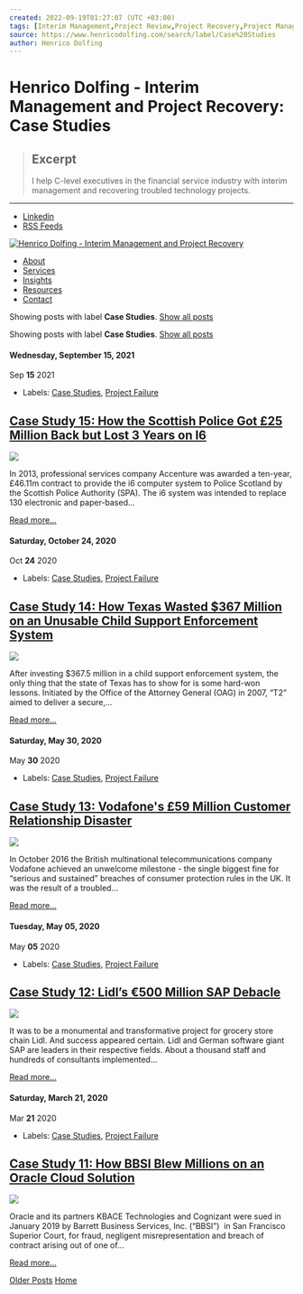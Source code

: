 ```yaml
---
created: 2022-09-19T01:27:07 (UTC +03:00)
tags: [Interim Management,Project Review,Project Recovery,Project Management,Project Portfolio Management,Program Management,Project Advisory,Project Consulting,Strategy Execution]
source: https://www.henricodolfing.com/search/label/Case%20Studies
author: Henrico Dolfing
---
```


# Henrico Dolfing - Interim Management and Project Recovery: Case Studies

> ## Excerpt
> I help C-level executives in the financial service industry with interim management and recovering troubled technology projects.

---
*   [Linkedin](http://ch.linkedin.com/in/henricodolfing "LinkedIn")
*   [RSS Feeds](http://feeds.feedburner.com/henricodolfing "RSS")

[![Henrico Dolfing - Interim Management and Project Recovery](https://2.bp.blogspot.com/-MCKifCHTQW0/W6DubQvpHjI/AAAAAAABNZI/-oxyDdYzNRY_qMF08jLCAfccPWUcXAy1QCLcBGAs/s1600/logo_henrico_dolfing.png)](https://www.henricodolfing.com/)

*   [About](https://www.henricodolfing.com/p/henrico-dolfing.html)
*   [Services](https://www.henricodolfing.com/p/services.html)
*   [Insights](https://www.henricodolfing.com/)
*   [Resources](https://www.henricodolfing.com/p/resources.html)
*   [Contact](https://www.henricodolfing.com/p/contact.html)

Showing posts with label **Case Studies**. [Show all posts](https://www.henricodolfing.com/)

Showing posts with label **Case Studies**. [Show all posts](https://www.henricodolfing.com/)

#### Wednesday, September 15, 2021

Sep **15** 2021

*   Labels: [Case Studies](https://www.henricodolfing.com/search/label/Case%20Studies), [Project Failure](https://www.henricodolfing.com/search/label/Project%20Failure)

## [Case Study 15: How the Scottish Police Got £25 Million Back but Lost 3 Years on I6](https://www.henricodolfing.com/2021/09/case-study-scottish-police-i6-accenture.html)

![](https://1.bp.blogspot.com/-JGbq9WEscHc/XUcYW9hZBsI/AAAAAAABQTA/exMHPINOBsADaBviCPPWO_An9QiFoKj7wCPcBGAYYCw/s200/project_failure_case_study.png)

In 2013, professional services company Accenture was awarded a ten-year, £46.11m contract to provide the i6 computer system to Police Scotland by the Scottish Police Authority (SPA). The i6 system was intended to replace 130 electronic and paper-based...

[Read more…](https://www.henricodolfing.com/2021/09/case-study-scottish-police-i6-accenture.html)

#### Saturday, October 24, 2020

Oct **24** 2020

*   Labels: [Case Studies](https://www.henricodolfing.com/search/label/Case%20Studies), [Project Failure](https://www.henricodolfing.com/search/label/Project%20Failure)

## [Case Study 14: How Texas Wasted $367 Million on an Unusable Child Support Enforcement System](https://www.henricodolfing.com/2020/10/case-study-texas-t2-accenture.html)

![](https://1.bp.blogspot.com/-JGbq9WEscHc/XUcYW9hZBsI/AAAAAAABQTA/exMHPINOBsADaBviCPPWO_An9QiFoKj7wCPcBGAYYCw/s200/project_failure_case_study.png)

After investing $367.5 million in a child support enforcement system, the only thing that the state of Texas has to show for is some hard-won lessons. Initiated by the Office of the Attorney General (OAG) in 2007, “T2” aimed to deliver a secure,...

[Read more…](https://www.henricodolfing.com/2020/10/case-study-texas-t2-accenture.html)

#### Saturday, May 30, 2020

May **30** 2020

*   Labels: [Case Studies](https://www.henricodolfing.com/search/label/Case%20Studies), [Project Failure](https://www.henricodolfing.com/search/label/Project%20Failure)

## [Case Study 13: Vodafone's £59 Million Customer Relationship Disaster](https://www.henricodolfing.com/2020/05/case-study-vodafone-crm-disaster.html)

![](https://1.bp.blogspot.com/-JGbq9WEscHc/XUcYW9hZBsI/AAAAAAABQTA/exMHPINOBsADaBviCPPWO_An9QiFoKj7wCPcBGAYYCw/s200/project_failure_case_study.png)

In October 2016 the British multinational telecommunications company Vodafone achieved an unwelcome milestone - the single biggest fine for “serious and sustained” breaches of consumer protection rules in the UK. It was the result of a troubled...

[Read more…](https://www.henricodolfing.com/2020/05/case-study-vodafone-crm-disaster.html)

#### Tuesday, May 05, 2020

May **05** 2020

*   Labels: [Case Studies](https://www.henricodolfing.com/search/label/Case%20Studies), [Project Failure](https://www.henricodolfing.com/search/label/Project%20Failure)

## [Case Study 12: Lidl’s €500 Million SAP Debacle](https://www.henricodolfing.com/2020/05/case-study-lidl-sap-debacle.html)

![](https://1.bp.blogspot.com/-JGbq9WEscHc/XUcYW9hZBsI/AAAAAAABQTA/exMHPINOBsADaBviCPPWO_An9QiFoKj7wCPcBGAYYCw/s200/project_failure_case_study.png)

It was to be a monumental and transformative project for grocery store chain Lidl. And success appeared certain. Lidl and German software giant SAP are leaders in their respective fields. About a thousand staff and hundreds of consultants implemented...

[Read more…](https://www.henricodolfing.com/2020/05/case-study-lidl-sap-debacle.html)

#### Saturday, March 21, 2020

Mar **21** 2020

*   Labels: [Case Studies](https://www.henricodolfing.com/search/label/Case%20Studies), [Project Failure](https://www.henricodolfing.com/search/label/Project%20Failure)

## [Case Study 11: How BBSI Blew Millions on an Oracle Cloud Solution](https://www.henricodolfing.com/2020/03/project-failure-case-study-bbsi-oracle.html)

![](https://1.bp.blogspot.com/-JGbq9WEscHc/XUcYW9hZBsI/AAAAAAABQTA/exMHPINOBsADaBviCPPWO_An9QiFoKj7wCPcBGAYYCw/s200/project_failure_case_study.png)

Oracle and its partners KBACE Technologies and Cognizant were sued in January 2019 by Barrett Business Services, Inc. (“BBSI”)  in San Francisco Superior Court, for fraud, negligent misrepresentation and breach of contract arising out of one of...

[Read more…](https://www.henricodolfing.com/2020/03/project-failure-case-study-bbsi-oracle.html)

[Older Posts](https://www.henricodolfing.com/search/label/Case%20Studies?updated-max=2020-03-21T09:48:00%2B01:00&max-results=20&start=5&by-date=false "Older Posts") [Home](https://www.henricodolfing.com/)
